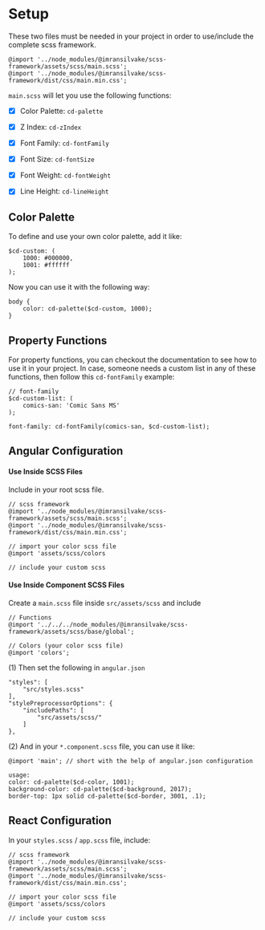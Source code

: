 # Setup
These two files must be needed in your project in order to use/include the complete scss framework.
```
@import '../node_modules/@imransilvake/scss-framework/assets/scss/main.scss';
@import '../node_modules/@imransilvake/scss-framework/dist/css/main.min.css';
```

`main.scss` will let you use the following functions:
- [X] Color Palette: `cd-palette`
- [X] Z Index: `cd-zIndex`
- [X] Font Family: `cd-fontFamily`
- [X] Font Size: `cd-fontSize`
- [X] Font Weight: `cd-fontWeight`
- [X] Line Height: `cd-lineHeight`


## Color Palette
To define and use your own color palette, add it like:
```
$cd-custom: (
	1000: #000000,
	1001: #ffffff
);
```
Now you can use it with the following way:
```
body {
	color: cd-palette($cd-custom, 1000);
}
```


## Property Functions
For property functions, you can checkout the documentation to see how to use it in your project. In case, someone needs a custom list in any of these functions, then follow this `cd-fontFamily` example:
```
// font-family
$cd-custom-list: (
	comics-san:	'Comic Sans MS'
);

font-family: cd-fontFamily(comics-san, $cd-custom-list);
```


## Angular Configuration

#### Use Inside SCSS Files
Include in your root scss file.
```
// scss framework
@import '../node_modules/@imransilvake/scss-framework/assets/scss/main.scss';
@import '../node_modules/@imransilvake/scss-framework/dist/css/main.min.css';

// import your color scss file
@import 'assets/scss/colors

// include your custom scss
```

#### Use Inside Component SCSS Files
Create a `main.scss` file inside `src/assets/scss` and include
```
// Functions
@import '../../../node_modules/@imransilvake/scss-framework/assets/scss/base/global';

// Colors (your color scss file)
@import 'colors';
```

(1) Then set the following in `angular.json`
```
"styles": [
	"src/styles.scss"
],
"stylePreprocessorOptions": {
	"includePaths": [
		"src/assets/scss/"
	]
},
```

(2) And in your `*.component.scss` file, you can use it like: 
```
@import 'main'; // short with the help of angular.json configuration

usage:
color: cd-palette($cd-color, 1001);
background-color: cd-palette($cd-background, 2017);
border-top: 1px solid cd-palette($cd-border, 3001, .1);
```

## React Configuration
In your `styles.scss` / `app.scss` file, include:
```
// scss framework
@import '../node_modules/@imransilvake/scss-framework/assets/scss/main.scss';
@import '../node_modules/@imransilvake/scss-framework/dist/css/main.min.css';

// import your color scss file
@import 'assets/scss/colors

// include your custom scss
```
